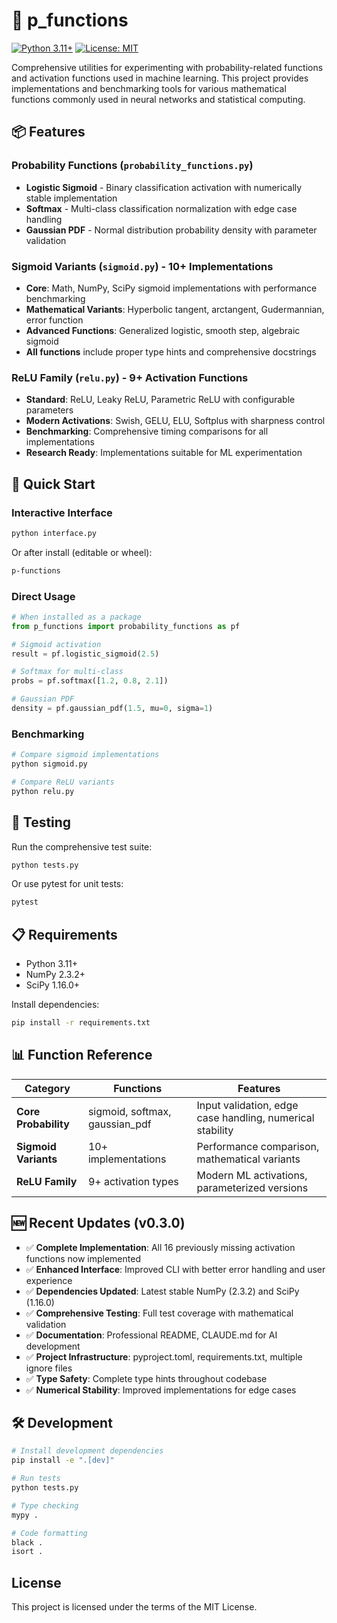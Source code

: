 # 🧠 p_functions

[![Python 3.11+](https://img.shields.io/badge/python-3.11+-blue.svg)](https://www.python.org/downloads/)
[![License: MIT](https://img.shields.io/badge/License-MIT-yellow.svg)](https://opensource.org/licenses/MIT)

Comprehensive utilities for experimenting with probability-related functions and activation functions used in machine learning. This project provides implementations and benchmarking tools for various mathematical functions commonly used in neural networks and statistical computing.

## 📦 Features

### Probability Functions (`probability_functions.py`)
- **Logistic Sigmoid** - Binary classification activation with numerically stable implementation
- **Softmax** - Multi-class classification normalization with edge case handling
- **Gaussian PDF** - Normal distribution probability density with parameter validation

### Sigmoid Variants (`sigmoid.py`) - 10+ Implementations
- **Core**: Math, NumPy, SciPy sigmoid implementations with performance benchmarking
- **Mathematical Variants**: Hyperbolic tangent, arctangent, Gudermannian, error function
- **Advanced Functions**: Generalized logistic, smooth step, algebraic sigmoid
- **All functions** include proper type hints and comprehensive docstrings

### ReLU Family (`relu.py`) - 9+ Activation Functions
- **Standard**: ReLU, Leaky ReLU, Parametric ReLU with configurable parameters  
- **Modern Activations**: Swish, GELU, ELU, Softplus with sharpness control
- **Benchmarking**: Comprehensive timing comparisons for all implementations
- **Research Ready**: Implementations suitable for ML experimentation

## 🚀 Quick Start

### Interactive Interface
```bash
python interface.py
```

Or after install (editable or wheel):
```bash
p-functions
```

### Direct Usage
```python
# When installed as a package
from p_functions import probability_functions as pf

# Sigmoid activation
result = pf.logistic_sigmoid(2.5)

# Softmax for multi-class
probs = pf.softmax([1.2, 0.8, 2.1])

# Gaussian PDF
density = pf.gaussian_pdf(1.5, mu=0, sigma=1)
```

### Benchmarking
```bash
# Compare sigmoid implementations
python sigmoid.py

# Compare ReLU variants  
python relu.py
```

## 🧪 Testing

Run the comprehensive test suite:
```bash
python tests.py
```

Or use pytest for unit tests:
```bash
pytest
```

## 📋 Requirements

- Python 3.11+
- NumPy 2.3.2+
- SciPy 1.16.0+

Install dependencies:
```bash
pip install -r requirements.txt
```

## 📊 Function Reference

| Category | Functions | Features |
|----------|-----------|----------|
| **Core Probability** | sigmoid, softmax, gaussian_pdf | Input validation, edge case handling, numerical stability |
| **Sigmoid Variants** | 10+ implementations | Performance comparison, mathematical variants |
| **ReLU Family** | 9+ activation types | Modern ML activations, parameterized versions |

## 🆕 Recent Updates (v0.3.0)

- ✅ **Complete Implementation**: All 16 previously missing activation functions now implemented
- ✅ **Enhanced Interface**: Improved CLI with better error handling and user experience  
- ✅ **Dependencies Updated**: Latest stable NumPy (2.3.2) and SciPy (1.16.0)
- ✅ **Comprehensive Testing**: Full test coverage with mathematical validation
- ✅ **Documentation**: Professional README, CLAUDE.md for AI development
- ✅ **Project Infrastructure**: pyproject.toml, requirements.txt, multiple ignore files
- ✅ **Type Safety**: Complete type hints throughout codebase
- ✅ **Numerical Stability**: Improved implementations for edge cases

## 🛠️ Development

```bash
# Install development dependencies
pip install -e ".[dev]"

# Run tests
python tests.py

# Type checking
mypy . 

# Code formatting  
black .
isort .
```

## License

This project is licensed under the terms of the MIT License.
